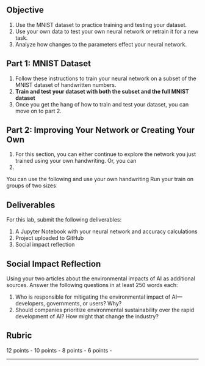 ## Objective

1. Use the MNIST dataset to practice training and testing your dataset.
2. Use your own data to test your own neural network or retrain it for a new task.
3. Analyze how changes to the parameters effect your neural network. 

## Part 1: MNIST Dataset

1. Follow these instructions to train your neural network on a subset of the MNIST dataset of handwritten numbers. 
2. **Train and test your dataset with both the subset and the full MNIST dataset**
3. Once you get the hang of how to train and test your dataset, you can move on to part 2. 

## Part 2: Improving Your Network or Creating Your Own

1. For this section, you can either continue to explore the network you just trained using your own handwriting. Or, you can 
2. 
You can use the following and use your own handwriting
Run your train on groups of two sizes

## Deliverables

For this lab, submit the following deliverables: 
1. A Jupyter Notebook with your neural network and accuracy calculations
2. Project uploaded to GitHub
3. Social impact reflection

## Social Impact Reflection

Using your two articles about the environmental impacts of AI as additional sources. Answer the following questions in at least 250 words each: 
1. Who is responsible for mitigating the environmental impact of AI—developers, governments, or users? Why?
2. Should companies prioritize environmental sustainability over the rapid development of AI? How might that change the industry?

## Rubric

12 points - 
10 points - 
8 points - 
6 points - 


---
